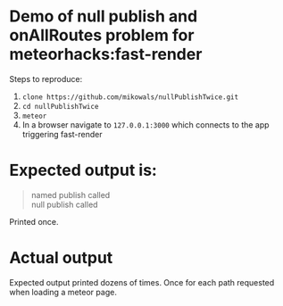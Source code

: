 # Demo of null publish and onAllRoutes problem for meteorhacks:fast-render

Steps to reproduce:

1. `clone https://github.com/mikowals/nullPublishTwice.git`
2. `cd nullPublishTwice`
3. `meteor`
4. In a browser navigate to `127.0.0.1:3000` which connects to the app triggering fast-render

# Expected output is:

> named publish called  
> null publish called

Printed once.

# Actual output

Expected output printed dozens of times.  Once for each path requested when loading a meteor page.
